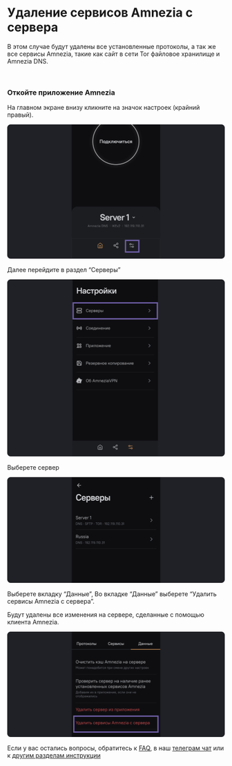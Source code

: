 # Удаление сервисов Amnezia с сервера 

В этом случае будут удалены все установленныe протоколы, а так же все сервисы Amnezia, такие как cайт в сети Tor файловое хранилище и Amnezia DNS.  

&nbsp;

### Откойте приложение Amnezia


На главном экране  внизу  кликните на значок настроек (крайний правый). 

![instruction 1](https://raw.githubusercontent.com/Aftershock669/amnezia-open-docs/master/docs/ru/instructions/07_delete-servises-amnezia/img/dsa_ru_1.png)

Далее перейдите в раздел “Серверы” 

![instruction 1](https://raw.githubusercontent.com/Aftershock669/amnezia-open-docs/master/docs/ru/instructions/07_delete-servises-amnezia/img/dsa_ru_2.png)

Выберете сервер 

![instruction 1](https://raw.githubusercontent.com/Aftershock669/amnezia-open-docs/master/docs/ru/instructions/07_delete-servises-amnezia/img/dsa_ru_3.png)

Выберете вкладку “Данные”, 
Во вкладке “Данные” выберете  “Удалить сервисы Amnezia с сервера”.

Будут удалены все изменения на сервере,  сделанные с помощью  клиента Amnezia. 

![instruction 1](https://raw.githubusercontent.com/Aftershock669/amnezia-open-docs/master/docs/ru/instructions/07_delete-servises-amnezia/img/dsa_ru_4.png)


Если у вас остались вопросы, обратитесь к [FAQ], в наш [телеграм чат] или к [другим разделам инструкции]


[amnezia-site-ext-link]: https://amnezia-web-nx1r.vercel.app
[about-int-link]: /about
[FAQ]: /about 
[телеграм чат]: /about 
[другим разделам инструкции]: /about





